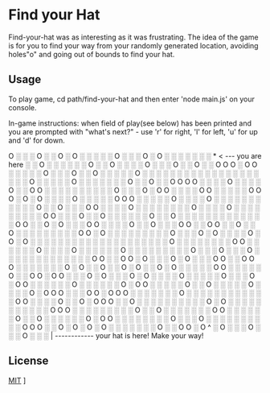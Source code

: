 # Find your Hat
Find-your-hat was as interesting as it was frustrating. The idea of the game is for you to find your way from your randomly generated location, avoiding holes"o" and going out of bounds to find your hat. 

## Usage
To play game, cd path/find-your-hat and then enter 'node main.js' on your console. 

In-game instructions:
when field of play(see below) has been printed and you are prompted with "what's next?" - use 'r' for right, 'l' for left, 'u' for up and 'd' for down.

O ░ ░ ░ O ░ ░ O ░ O ░ ░ ░ ░ ░ O ░ ░ ░ O ░ O ░ ░ ░ ░ ░ ░ ░ * < --- you are here
░ ░ O ░ ░ ░ ░ ░ ░ O ░ ░ O ░ ░ ░ ░ O ░ ░ ░ O ░ ░ O ░ ░ O O O
░ O O ░ ░ ░ ░ ░ O ░ ░ ░ O ░ ░ O ░ ░ ░ ░ ░ O ░ ░ ░ ░ ░ ░ ░ ░
░ ░ ░ ░ ░ ░ ░ ░ ░ ░ ░ ░ O ░ ░ ░ ░ ░ O ░ ░ ░ ░ ░ ░ ░ O ░ ░ O
░ ░ O O O O ░ ░ ░ ░ O ░ ░ ░ ░ O ░ ░ O O ░ ░ ░ ░ ░ ░ ░ ░ ░ ░
O ░ ░ ░ O ░ O O ░ ░ ░ ░ O O ░ ░ ░ ░ ░ O O O ░ O ░ O ░ ░ ░ ░
O ░ ░ ░ ░ ░ O O O ░ ░ ░ ░ ░ O ░ ░ ░ ░ O ░ ░ ░ ░ ░ ░ ░ ░ ░ ░
░ O ░ ░ O ░ ░ ░ O O ░ ░ ░ ░ O ░ ░ ░ ░ ░ ░ ░ ░ O ░ ░ ░ ░ O ░
░ ░ ░ ░ ░ ░ ░ ░ O O ░ ░ ░ O ░ ░ O ░ ░ ░ ░ ░ ░ O ░ ░ O ░ ░ ░
░ ░ ░ ░ ░ ░ ░ ░ ░ ░ O O ░ ░ O ░ O ░ ░ ░ O O ░ ░ ░ ░ O ░ ░ O
░ ░ ░ O O ░ ░ O O ░ ░ O ░ ░ O ░ ░ ░ ░ ░ ░ ░ ░ ░ O O ░ O ░ ░
░ ░ ░ ░ ░ ░ ░ O ░ ░ ░ O ░ O ░ ░ ░ ░ O ░ O ░ O ░ ░ ░ ░ ░ ░ ░
░ ░ ░ ░ ░ ░ ░ ░ ░ ░ ░ ░ ░ O ░ ░ ░ ░ ░ ░ ░ ░ O O ░ ░ ░ ░ ░ ░
O ░ ░ ░ ░ O ░ ░ ░ ░ ░ ░ O ░ ░ ░ ░ ░ ░ ░ ░ ░ O ░ ░ ░ O ░ ░ ░
O ░ ░ ░ ░ ░ ░ ░ ░ ░ ░ ░ ░ ░ O O ░ ░ O O ░ O ░ ░ ░ O ░ O ░ ░
░ O O ░ ░ O O O ░ ░ ░ ░ ░ ░ ░ O ░ O ░ ░ O ░ ░ O ░ O ░ ░ O ░
O ░ ░ ░ ░ ░ O O ░ ░ ░ ░ ░ O ░ ░ O O ░ O O ░ ░ ░ O ░ O ░ ░ ░
O ░ O ░ ░ ░ ░ O ░ ░ ░ ░ ░ O ░ ░ ░ O ░ O O ░ ░ ░ ░ ░ ░ O ░ ░
░ ░ ░ ░ O ░ O O ░ ░ ░ ░ ░ O ░ ░ O ░ ░ ░ ░ ░ O ░ ░ ░ ░ O ░ O
O O ░ ░ ░ O O ░ O O O ░ ░ ░ ░ ░ ░ ░ O ░ ░ ░ ░ ░ ░ ░ ░ ░ ░ ░
░ O O ░ ░ ░ ░ O ░ ░ O ░ O O O ░ ░ O ░ ░ ░ ░ ░ ░ ░ ░ ░ ░ O ░
O ░ ░ ░ ░ ░ ░ ░ ░ ░ ░ ░ O O O ░ ░ ░ ░ ░ ░ ░ ░ ░ O ░ ░ O ░ ░
░ ░ ░ ░ ░ O O ░ ░ ░ ░ ░ ░ O ░ ░ O ░ ░ ░ ░ ░ ░ O ░ O O ░ ░ ░
░ ░ ░ ░ ░ O ░ ░ ░ O ░ ░ ░ ░ ░ ░ ░ ░ ░ ░ O O O ░ ░ O ░ O ░ O
░ O ░ ░ ░ ░ ░ ░ ░ O ░ ░ O O ░ O ^ ░ O ░ ░ ░ O ░ ░ ░ O ░ ░ ░
								|
								------------ your hat is here! Make your way! 
## License
[MIT](https://choosealicense.com/licenses/mit/) ] 